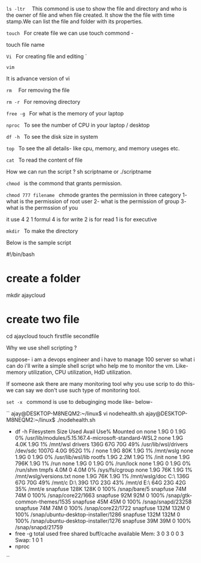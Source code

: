 

`ls -ltr 
`
This commond is use to show the file and directory and who is the owner of file and when file created. It show the the file with time stamp.We can list the file and folder with its properties.


`touch
`
For create file we can use touch commond -

touch file name

`Vi
`
For creating file and editing
`

`vim
`

It is advance version of vi 


`rm 
`
For removing the file 

`rm -r
`
For removing directory 

`free -g
`
For what is the memory of your laptop

`nproc
`
To see the number of CPU in your laptop / desktop

`df -h
`
To see the disk size in system 

`top
`
To see the all details- like cpu, memory, and memory useges etc.

`cat
`
To read the content of file

How we can run the script ?
 sh scriptname or ./scriptname

 `chmod
 `
 is the commond that grants permission.

 `chmod 777 filename
 `
 chmode grantes the permission in three category
 1- what is the permission of root user
 2- what is the permission of group
 3- what is the permssion of you

 it use 4 2 1 formul
  4 is for write 
  2 is for read
  1 is for executive

  `mkdir
  `
  To make the directory

Below is the sample script 

  #!/bin/bash
# create a folder
mkdir ajaycloud
# create two file
cd ajaycloud
touch firstfile secondfile

Why we use shell scripting ?

suppose- i am a devops engineer and i have to manage 100 server so what i can do i'll write a simple shell script who help me to monitor the vm. Like- memory utilization, CPU utilization, HdD utilization.

If someone ask there are many monitoring tool why you use scrip to do this- we can say we don't use such type of monitoring tool.

`set -x
`
commond is use to debuginging mode
like- below-

``
ajay@DESKTOP-M8NEQM2:~/linux$ vi nodehealth.sh
ajay@DESKTOP-M8NEQM2:~/linux$ ./nodehealth.sh
+ df -h
Filesystem      Size  Used Avail Use% Mounted on
none            1.9G     0  1.9G   0% /usr/lib/modules/5.15.167.4-microsoft-standard-WSL2
none            1.9G  4.0K  1.9G   1% /mnt/wsl
drivers         136G   67G   70G  49% /usr/lib/wsl/drivers
/dev/sdc       1007G  4.0G  952G   1% /
none            1.9G   80K  1.9G   1% /mnt/wslg
none            1.9G     0  1.9G   0% /usr/lib/wsl/lib
rootfs          1.9G  2.2M  1.9G   1% /init
none            1.9G  796K  1.9G   1% /run
none            1.9G     0  1.9G   0% /run/lock
none            1.9G     0  1.9G   0% /run/shm
tmpfs           4.0M     0  4.0M   0% /sys/fs/cgroup
none            1.9G   76K  1.9G   1% /mnt/wslg/versions.txt
none            1.9G   76K  1.9G   1% /mnt/wslg/doc
C:\             136G   67G   70G  49% /mnt/c
D:\              39G   17G   23G  43% /mnt/d
E:\              64G   23G   42G  35% /mnt/e
snapfuse        128K  128K     0 100% /snap/bare/5
snapfuse         74M   74M     0 100% /snap/core22/1663
snapfuse         92M   92M     0 100% /snap/gtk-common-themes/1535
snapfuse         45M   45M     0 100% /snap/snapd/23258
snapfuse         74M   74M     0 100% /snap/core22/1722
snapfuse        132M  132M     0 100% /snap/ubuntu-desktop-installer/1286
snapfuse        132M  132M     0 100% /snap/ubuntu-desktop-installer/1276
snapfuse         39M   39M     0 100% /snap/snapd/21759
+ free -g
               total        used        free      shared  buff/cache   available
Mem:               3           0           3           0           0           3
Swap:              1           0           1
+ nproc

``
